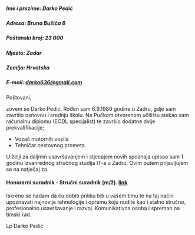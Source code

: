 ##### Ime i prezime: Darko Pedić
##### Adresa: Bruna Bušića 6
##### Poštanski broj: 23 000
##### Mjesto: Zadar
##### Zemlja: Hrvatska
##### E-mail: darko636@gmail.com

Poštovani,

zovem se Darko Pedić. Rođen sam 6.9.1980 godine u Zadru, gdje sam završio osnovnu i srednju školu. 
Na Pučkom otvorenom učilištu stekao sam računalnu diplomu (ECDL specijalist) te završio dodatne dvije prekvalifikacije;
 
- Vozač motornih vozila
- Tehničar cestovnog prometa.

U želji za daljnim usavršavanjem i stjecajem novih spoznaja upisao sam 1. godinu izvanrednog stručnog studija IT-a u Zadru.
Ovim putem prijavljujem se na natječaj za 
 #### Honorarni suradnik - Stručni suradnik (m/ž). [link](https://www.moj-posao.net/Posao/500906/Honorarni-suradnik-Strucni-suradnik-mz/)

Iskreno se nadam da ću dobiti priliku biti u vašem timu te na taj način upoznavati najnovije tehnologije i opremu
koju nudite kao i stalno stručno, profesionalno usavršavanje i razvoj.
Komunikativna osoba i spreman na timski rad.




Lp
Darko Pedić




















